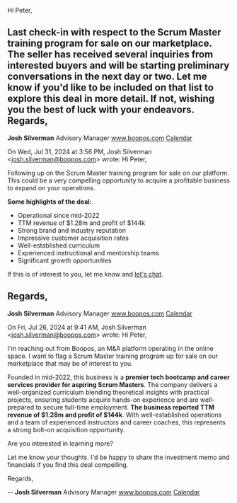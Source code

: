 Hi Peter,

Last check-in with respect to the Scrum Master training program for sale on our marketplace. 
The seller has received several inquiries from interested buyers and will be starting preliminary conversations in the next day or two. **Let me know if you'd like to be included on that list to explore this deal in more detail**. 
If not, wishing you the best of luck with your endeavors. 
Regards,
-- 
**Josh Silverman**
Advisory Manager
<a href="https://nostalgic-eventuality-c9705241a59a.herokuapp.com/b?y=49q24eh2c8p3ecj5cpij8p3560om2ohp75h3ic1gc5ij4c1m60r38or36kh2o8ji48t24q3keho76ehf5tq2ssr9chimmqb3ddnn0pbe70q2sorfdknn6crk5thiud9fcoojgp2hd1h30kpndd33goq6eosj4lphdhlncq2c6ksmgr1jddbjenrb68s38ca3b0r4shqn6cr50j3a8cokclpgb9h5eca7cp1m8m1nahfn6j2bcoojidrm6lcj0d1vehijqlpja8qmghja68r52qq8dlbj8rab8hpl8d1jaoon4t3n6hhmedrj8sq3gkpi4ppmif9o60o30c1g60o34c1p74o30dpo4po6if9pcor32phmcgsiqopp6dj2qd3364p2qob26ssiqp3170o36p1j60q3adb648======" rel="noopener" class="external-link" target="_blank"><u>www.boopos.com</u></a>
<a href="https://d2mwlh04.na1.hs-sales-engage.com/Ctc/LZ+23284/d2mwLh04/JlF4YGXpW8wM7ks6lZ3pGW6CDJtL95SNmBW939h3z6RGZ0MW7m4h5D5JCbv1W32xwW9749crxW6XtpfH6DY5mbW4J-q755g8qB_W6zyRqS537vRMW9khqBY6lXVT4W4CVrZ6479z-PW7YFhLG98KQYxW6081PD18jbhrW7gq3Tn7tfPMpW4v3DCZ5WdQyfN6cmWRVmY1VSW2pmvcC1jtwNBW4wTxHh3nTKR-W4PlJb488xWKLW6k0C7K3v1XGbW2TNJNX729lryW1hBVBv6ykDfrW65K_kt3Nqhf7W28bqvV6GpcYsW5mrNxq3TLG6PW7zvxkN5Q6prfW32F5356r-MTqW53F9466tFJK7W1P6byp6qnvrhW2psnnG8ff9DCW51szSJ5GtSp_W2GZ39P9m4bYZN4QRYNh7KbhLW9gdrWB4mS9SlW3-WNzg3g_vWkW7YCc-b14WMspW3y6mF_1cFQsxW3VP1Yg6nBMsDW7MlL7K8fJTQ7W9bm56j7Z7sbJW79qXTB6HLByLW8JdvPm8GTRxLW37Lh2j8-XnF7W2ZtfkS1yKjmBW9gLHRj7gjFttW8Rtp6v6FrJhwf58prHn04" rel="noopener" class="external-link" target="_blank"><u>Calendar</u></a>


On Wed, Jul 31, 2024 at 3:56 PM, Josh Silverman <<a href="mailto:josh.silverman@boopos.com" rel="noopener" class="external-link" target="_blank"><u>josh.silverman@boopos.com</u></a>> wrote: 
Hi Peter,

Following up on the Scrum Master training program for sale on our platform. This could be a very compelling opportunity to acquire a profitable business to expand on your operations.

**Some highlights of the deal:**

- Operational since mid-2022
- TTM revenue of $1.28m and profit of $144k
- Strong brand and industry reputation
- Impressive customer acquisition rates
- Well-established curriculum
- Experienced instructional and mentorship teams
- Significant growth opportunities

If this is of interest to you, let me know and <a href="https://d2mwlh04.na1.hs-sales-engage.com/Ctc/LZ+23284/d2mwLh04/JlF2-6qcW8wLKSR6lZ3lVW2cBLYY7xsZb4W1WTgCm4szm8tW3MynB-28f-rMW1274DJ6pNXZMW8DGvb85wyKT9W1kXcg03Md8S2W3mxMY_2LrYh5V-85vK4NLMtmW8scfcV17kkpHW6-2PWF31c7DDW30fX5q4cX818VW2vmy73Y08mW2MQw-82__H0CW1hzRN25FctQRW4FC0Zy2VQYd3W82M4QW2FW0x9W3W9jCS5KTZc3W5FBK1J6Ycwl4W6Jjr7K6wZ04pW7chK6D6BKcDxW2bw2GR2M5FkzW3s7cxk29pSkNN7_qTXfq_wDQW7fvky247sv6fW56Zn9G4wVQDzN2RbX57f9wBMW1-qfth4kf87jW473L985DrDD4dCRj7K04" rel="noopener" class="external-link" target="_blank"><u>let's chat</u></a>.

Regards,
-- 
**Josh Silverman**
Advisory Manager
<a href="https://nostalgic-eventuality-c9705241a59a.herokuapp.com/b?y=49q24eh2c8p3ecj5cpij8p3560om2ohp75h3ic1gc5ij4c1m60r38or36kh2o8ji48t24q3keho76ehf5tq2ssr9chimmqb3ddnn0pbe70q2sorfdknn6crk5thiud9fcoojgp2hd1h30kpndd33goq6eosj4lphdhlncq2c6ksmgr1jddbjenrb68s38ca3b0r4shqn6cr50j3a8cokclpgb9h5eca7cp1m8m1nahfn6j2bcoojidrm6lcj0d1vehijqlpja8qmghja68r52qq8dlbj8rab8hpl8d1jaoon4t3n6hhmedrj8sq3gkpi4ppmif9o60o30c1g60o34c1p74o30dpo4po6if9pcor32phmcgsiqopp6dj2qd3364p2qob26ssiqp3170o36p1j60q3adb648======" rel="noopener" class="external-link" target="_blank"><u>www.boopos.com</u></a>
<a href="https://d2mwlh04.na1.hs-sales-engage.com/Ctc/LZ+23284/d2mwLh04/JlF4YGXpW8wM7ks6lZ3kSW3Vqv1M1N4ZdSN3V2DR93DMBzW913DgH4XpgbYW57sCDL22hF_jW1HdCyD7dr8p9W1jJ0mq2nTmLgW1D55b06DL9C6W8sTlcZ8fy0YlW3m8knB1gMk3YVLlQVL3sQx--W8-7Bzz61j2WhW8lsQPv6z3sBnW5460421srWkhW4qlsPw4WQgNsW8lYwSJ5-tnvCM9J1XNQrC47W4dhzHy4r4vvrW6phnYZ7fzgrJW5LMBNf965kszW9jTx2G6k0FBXN5WDxP2wjxCHW7yvD6G8ZjcGYW79v8ts1Sr-JSW34Xc9T8Jq45XW8zc4tm34sdVFN1pTLSNplMZqW41gTK54cG57bW75jzr98BfyczW7BQ_nH8b-v75N4-8D29rxypfW1Q4svV5Dq0lhW8fRvz510vCLYW13nP836zv9fjVR36B-1frfYlW4GQfj96wKjzKW8CfdJ_5X4YbzW19kl-v8R1qRDW29klGL6fXmTgW3tc65Q1-MystN87msHLRVg_kN1DJfb_d4q3jW84DhcF1HTqsHV966601PMtr6W1F2nnL1GtW8Qd1cC6H04" rel="noopener" class="external-link" target="_blank"><u>Calendar</u></a>


On Fri, Jul 26, 2024 at 9:41 AM, Josh Silverman <<a href="mailto:josh.silverman@boopos.com" rel="noopener" class="external-link" target="_blank"><u>josh.silverman@boopos.com</u></a>> wrote: 
Hi Peter,

I'm reaching out from Boopos, an M&A platform operating in the online space. I want to flag a Scrum Master training program up for sale on our marketplace that may be of interest to you.

Founded in mid-2022, this business is a **premier tech bootcamp and career services provider for aspiring Scrum Masters**. The company delivers a well-organized curriculum blending theoretical insights with practical projects, ensuring students acquire hands-on experience and are well-prepared to secure full-time employment. **The business reported TTM revenue of $1.28m and profit of $144k**. With well-established operations and a team of experienced instructors and career coaches, this represents a strong bolt-on acquisition opportunity.

Are you interested in learning more?

Let me know your thoughts. I'd be happy to share the investment memo and financials if you find this deal compelling.

Regards,

-- 
**Josh Silverman**
Advisory Manager
<a href="https://nostalgic-eventuality-c9705241a59a.herokuapp.com/b?y=49q24eh2c8p3ecj5cpij8p3560om2ohp75h3ic1gc5ij4c1m60r38or36kh2o8ji48t24q3keho76ehf5tq2ssr9chimmqb3ddnn0pbe70q2sorfdknn6crk5thiud9fcoojgp2hd1h30kpndd33goq6eosj4lphdhlncq2c6ksmgr1jddbjenrb68s38ca3b0r4shqn6cr50j3a8cokclpgb9h5eca7cp1m8m1nahfn6j2bcoojidrm6lcj0d1vehijqlpja8qmghja68r52qq8dlbj8rab8hpl8d1jaoon4t3n6hhmedrj8sq3gkpi4ppmif9o60o30c1g60o34c1p74o30dpo4po6if9pcor32phmcgsiqopp6dj2qd3364p2qob26ssiqp3170o36p1j60q3adb648======" rel="noopener" class="external-link" target="_blank"><u>www.boopos.com</u></a>
<a href="https://d2mwlh04.na1.hs-sales-engage.com/Ctc/LZ+23284/d2mwLh04/JlF4YGXpW8wM7ks6lZ3nfW7XfzDV6-l85mW6Yh-K-3Kqh_rW21-66P7BGl4pW8cR-qb7sPXD-W6q_JG13xx7JkW4WF4RF5Lz3wgVNNb3_96sRs1W7Z72cl3sHQK5W6FZlFQ1PtjtlW4v9PVd7w1Y9BW5jWZKW2L4cfZW82txjK6_B7SZW6HcBgk2r7dgRVD7bVj2B-7H5W87x0rQ8D_-h-W2_sVBr2LKs7YW3Sndhs5gs2_0VhcPwj7J32VlW4Ng-cn2ytTZ0W8zg9q06M4ptwW2qxvmQ2R__ZSW4sVWXt7Q1K0tW1Q7RDW6HdRLCW2ZrBJZ8jh6xSW7bff4n1Hv8NyW5vpp754mYJJfW4130DH6dfBrpW72K_sM2zytrjW6SKgjj77wsvPW7GJLXb2108mmW62BV6K6BFsXQW8CJWB16wXgwDW6mh7nS557RjLW7R9bWW4ly6QPW1kk8CV6x1nmZW84W9QZ7dYsbCW8LfsGH3T-JxtW5_29h5725W5QVt2CS_2VqFGbN78WDPCn5K0qVt15wb1BQkH-W4CXhLX4y1hb_VsXpwp7BYn0DW1DYw1g6R33lrf8XDsjs04" rel="noopener" class="external-link" target="_blank"><u>Calendar</u></a>